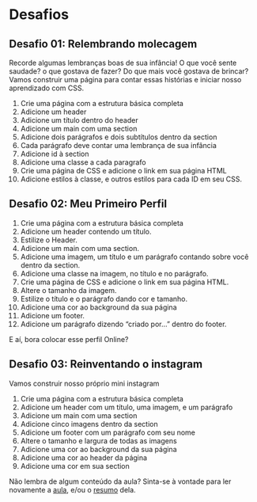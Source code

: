 # Desafios

## Desafio 01: Relembrando molecagem

Recorde algumas lembranças boas de sua infância! O que você sente saudade? o que gostava de fazer? Do que mais você gostava de brincar? Vamos construir uma página para contar essas histórias e iniciar nosso aprendizado com CSS.

1. Crie uma página com a estrutura básica completa
2. Adicione um header
3. Adicione um título dentro do header
4. Adicione um main com uma section
5. Adicione dois parágrafos e dois subtítulos dentro da section 
6. Cada parágrafo deve contar uma lembrança de sua infância
7. Adicione id à section
8. Adicione uma classe a cada paragrafo
9. Crie uma página de CSS e adicione o link em sua página HTML
10. Adicione estilos à classe, e outros estilos para cada ID em seu CSS.

## Desafio 02: Meu Primeiro Perfil

1. Crie uma página com a estrutura básica completa
2. Adicione um header contendo um título.
3. Estilize o Header.
4. Adicione um main com uma section.
5. Adicione uma imagem, um título e um parágrafo contando sobre você dentro da section.
6. Adicione uma classe na imagem, no título e no parágrafo.
7. Crie uma página de CSS e adicione o link em sua página HTML.
8. Altere o tamanho da imagem.
9. Estilize o título e o parágrafo dando cor e tamanho.
10. Adicione uma cor ao background da sua página
11. Adicione um footer.
12. Adicione um parágrafo dizendo “criado por…” dentro do footer.

E aí, bora colocar esse perfil Online?

## Desafio 03: Reinventando o instagram

Vamos construir nosso próprio mini instagram

1. Crie uma página com a estrutura básica completa
2. Adicione um header com um título, uma imagem, e um parágrafo
3. Adicione um main com uma section
4. Adicione cinco imagens dentro da section
5. Adicione um footer com um parágrafo com seu nome
6. Altere o tamanho e largura de todas as imagens
7. Adicione uma cor ao background da sua página
8. Adicione uma cor ao header da página
9. Adicione uma cor em sua section

Não lembra de algum conteúdo da aula? Sinta-se à vontade para ler novamente a [aula](https://github.com/VaiNaWeb/primeiros-passos-na-web/tree/d0d8fdf57d9f4b35685e902319e14fddd29a48a5/capitulos/aula05/aula.md), e/ou o [resumo](https://github.com/VaiNaWeb/primeiros-passos-na-web/tree/d0d8fdf57d9f4b35685e902319e14fddd29a48a5/capitulos/aula05/resumo.md) dela.

